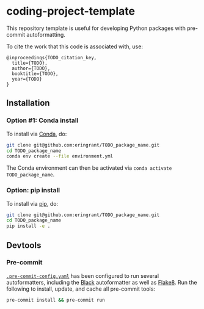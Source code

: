 # coding-project-template

This repository template is useful for developing Python packages with pre-commit autoformatting.

To cite the work that this code is associated with, use:

```
@inproceedings{TODO_citation_key,
  title={TODO},
  author={TODO},
  booktitle={TODO},
  year={TODO}
}
```

## Installation

### Option #1: Conda install

To install via [Conda](https://docs.conda.io/), do:

```bash
git clone git@github.com:eringrant/TODO_package_name.git
cd TODO_package_name
conda env create --file environment.yml
```

The Conda environment can then be activated via `conda activate TODO_package_name`.

### Option: pip install

To install via [pip](https://pip.pypa.io/), do:

```bash
git clone git@github.com:eringrant/TODO_package_name.git
cd TODO_package_name
pip install -e .
```

## Devtools

### Pre-commit

[`.pre-commit-config.yaml`](/.pre-commit-config.yaml) has been configured to run several autoformatters,
including the [Black](https://black.readthedocs.io/) autoformatter as well as [Flake8](https://flake8.pycqa.org/).
Run the following to install, update, and cache all pre-commit tools:

```bash
pre-commit install && pre-commit run
```
